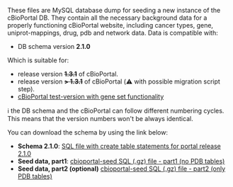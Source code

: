 These files are MySQL database dump for seeding a new instance of the cBioPortal DB. They contain all the necessary background data for a properly functioning cBioPortal website, including cancer types, gene, uniprot-mappings, drug, pdb and network data. Data is compatible with:

- DB schema version **2.1.0**

Which is suitable for:

- release version ~~**1.3.1**~~ of cBioPortal.  
- release version ~~**> 1.3.1**~~ of cBioPortal (:warning: with possible migration script step). 
- [cBioPortal test-version with gene set functionality](https://github.com/cBioPortal/cbioportal/tree/geneset_frontend)

:information_source: the DB schema and the cBioPortal can follow different numbering cycles. This means that the version numbers won't be always identical. 

You can download the schema by using the link below:

- **Schema 2.1.0**: [SQL file with create table statements for portal release 2.1.0](https://github.com/cBioPortal/cbioportal/blob/geneset_frontend/db-scripts/src/main/resources/cgds.sql) 
- **Seed data, part1**: [cbioportal-seed SQL (.gz) file - part1 (no PDB tables)](seed-cbioportal_no-pdb_hg19.sql.gz)
- **Seed data, part2 (optional)** [cbioportal-seed SQL (.gz) file - part2 (only PDB tables)](seed-cbioportal_only-pdb.sql.gz)

